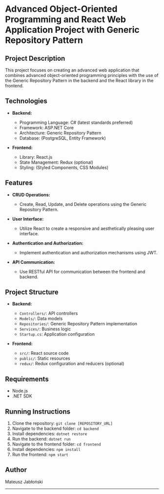 
# Advanced Object-Oriented Programming and React Web Application Project with Generic Repository Pattern

## Project Description

This project focuses on creating an advanced web application that combines advanced object-oriented programming principles with the use of the Generic Repository Pattern in the backend and the React library in the frontend.

## Technologies

- **Backend:**
  - Programming Language: C# (latest standards preferred)
  - Framework: ASP.NET Core
  - Architecture:  Generic Repository Pattern
  - Database: (PostgreSQL, Entity Framework)

- **Frontend:**
  - Library: React.js
  - State Management: Redux (optional)
  - Styling: (Styled Components, CSS Modules)

## Features

- **CRUD Operations:**
  - Create, Read, Update, and Delete operations using the Generic Repository Pattern.

- **User Interface:**
  - Utilize React to create a responsive and aesthetically pleasing user interface.

- **Authentication and Authorization:**
  - Implement authentication and authorization mechanisms using JWT.

- **API Communication:**
  - Use RESTful API for communication between the frontend and backend.

## Project Structure

- **Backend:**
  - `Controllers/`: API controllers
  - `Models/`: Data models
  - `Repositories/`: Generic Repository Pattern implementation
  - `Services/`: Business logic
  - `Startup.cs`: Application configuration

- **Frontend:**
  - `src/`: React source code
  - `public/`: Static resources
  - `redux/`: Redux configuration and reducers (optional)

## Requirements

- Node.js
- .NET SDK

## Running Instructions

1. Clone the repository: `git clone [REPOSITORY_URL]`
2. Navigate to the backend folder: `cd backend`
3. Install dependencies: `dotnet restore`
4. Run the backend: `dotnet run`
5. Navigate to the frontend folder: `cd frontend`
6. Install dependencies: `npm install`
7. Run the frontend: `npm start`

## Author

Mateusz Jabłoński

---